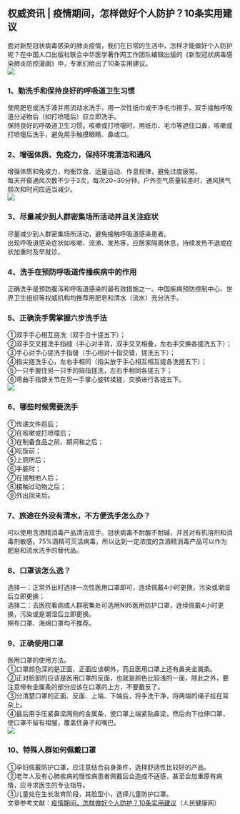 ## 权威资讯 | 疫情期间，怎样做好个人防护？10条实用建议  
面对新型冠状病毒感染的肺炎疫情，我们在日常的生活中，怎样才能做好个人防护呢？在中国人口出版社联合中华医学著作网工作团队编辑出版的《新型冠状病毒感染肺炎防控漫画》中，专家们给出了10条实用建议。  
![](http://cdncms.v-keep.cn/wp-content/uploads/2020/02/timg-36.jpg)  
### 1、勤洗手和保持良好的呼吸道卫生习惯  
使用肥皂或洗手液并用流动水洗手，用一次性纸巾或干净毛巾擦手。双手接触呼吸道分泌物后（如打喷嚏后）应立即洗手。  
保持良好的呼吸道卫生习惯。咳嗽或打喷嚏时，用纸巾、毛巾等遮住口鼻，咳嗽或打喷嚏后洗手，避免用手触摸眼睛、鼻或口。  
### 2、增强体质、免疫力，保持环境清洁和通风  
增强体质和免疫力，均衡饮食、适量运动、作息规律，避免过度疲劳。  
每天开窗通风次数不少于3次，每次20~30分钟。户外空气质量较差时，通风换气频次和时间应适当减少。  
![](http://cdncms.v-keep.cn/wp-content/uploads/2020/02/004.jpg)  
### 3、尽量减少到人群密集场所活动并且关注症状  
尽量减少到人群密集场所活动，避免接触呼吸道感染患者。  
出现呼吸道感染症状如咳嗽、流涕、发热等，应居家隔离休息，持续发热不退或症状加重时及早就诊。  
### 4、洗手在预防呼吸道传播疾病中的作用  
正确洗手是预防腹泻和呼吸道感染的最有效措施之一。中国疾病预防控制中心、世界卫生组织等权威机构均推荐用肥皂和清水（流水）充分洗手。  
### 5、正确洗手需掌握六步洗手法  
①双手手心相互搓洗（双手合十搓五下）；  
②双手交叉搓洗手指缝（手心对手背，双手交叉相叠，左右手交换各搓洗五下）；  
③手心对手心搓洗手指缝（手心相对十指交错，搓洗五下）；  
④指尖搓洗手心，左右手相同（指尖放于手心相互相互搓各洗搓五下）；  
⑤一只手握住另一只手的拇指搓洗，左右手相同各搓五下；  
⑥弯曲手指使关节在另一手掌心旋转揉搓，交换进行各搓五下。  
![](http://cdncms.v-keep.cn/wp-content/uploads/2020/02/timg-37.jpg)  
### 6、哪些时候需要洗手  
①传递文件前后；  
②在咳嗽或打喷嚏后；  
③在制备食品之前、期间和之后；  
④吃饭前；  
⑤上厕所后；  
⑥手脏时；  
⑦在接触他人后；  
⑧接触过动物之后；  
⑨外出回来后。  
### 7、旅途在外没有清水，不方便洗手怎么办？  
可以使用含酒精消毒产品清洁双手。冠状病毒不耐酸不耐碱，并且对有机溶剂和消毒剂敏感。75%酒精可灭活病毒，所以达到一定浓度的含酒精消毒产品可以作为肥皂和流水洗手的替代品。  
### 8、口罩该怎么选？  
选择一：正常外出时选择一次性医用口罩即可，连续佩戴4小时更换，污染或潮湿后立即更换；  
选择二：去医院看病或人群密集处可选用N95医用防护口罩，连续佩戴4小时更换，污染或是潮湿后立即更换。  
棉布口罩、海绵口罩均不推荐。  
### 9、正确使用口罩  
医用口罩的使用方法。  
①口罩颜色深的是正面，正面应该朝外，而且医用口罩上还有鼻夹金属条。  
②正对脸部的应该是医用口罩的反面，也就是颜色比较浅的一面，除此之外，要注意带有金属条的部分应该在口罩的上方，不要戴反了。  
③分清楚口罩的正面、反面、上端、下端后，将手洗干净，将两端的绳子挂在耳朵上。  
④最后用手压紧鼻梁两侧的金属条，使口罩上端紧贴鼻梁，然后向下拉伸口罩，使口罩不留有褶皱，覆盖住鼻子和嘴巴。  
![](http://cdncms.v-keep.cn/wp-content/uploads/2020/02/u42703534004048568671fm15gp0.jpg)  
### 10、特殊人群如何佩戴口罩  
①孕妇佩戴防护口罩，应注意结合自身条件，选择舒适性比较好的产品。  
②老年人及有心肺疾病的慢性病患者佩戴后会造成不适感，甚至会加重原有病情，应寻求医生的专业指导。  
③儿童处在生长发育阶段，其脸型小，选择儿童防护口罩。  
文章参考文献：<a href="http://health.people.com.cn/n1/2020/0210/c14739-31578799.html">疫情期间，怎样做好个人防护？10条实用建议</a>（人民健康网）  
